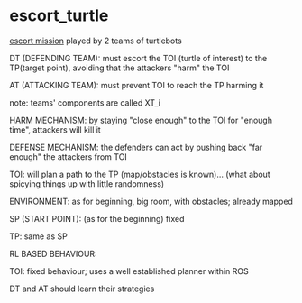 # escort_turtle

[escort mission](https://www.youtube.com/watch?v=Glxn4xtegpg) played by 2 teams of turtlebots

DT (DEFENDING TEAM): must escort the TOI (turtle of interest) to the TP(target point), avoiding that the attackers "harm" the TOI

AT (ATTACKING TEAM): must prevent TOI to reach the TP harming it 

note: teams' components are called XT_i

HARM MECHANISM: by staying "close enough" to the TOI for "enough time", attackers will kill it

DEFENSE MECHANISM: the defenders can act by pushing back "far enough" the attackers from TOI

TOI: will plan a path to the TP (map/obstacles is known)... (what about spicying things up with little randomness)

ENVIRONMENT: as for beginning, big room, with obstacles; already mapped

SP (START POINT): (as for the beginning) fixed

TP: same as SP


RL BASED BEHAVIOUR:

TOI: fixed behaviour; uses a well established planner within ROS

DT and AT should learn their strategies
